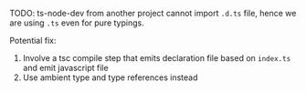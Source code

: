 TODO: ts-node-dev from another project cannot import `.d.ts` file, hence we are using `.ts` even for pure typings.

Potential fix:

1. Involve a tsc compile step that emits declaration file based on `index.ts` and emit javascript file
2. Use ambient type and type references instead
